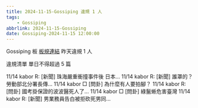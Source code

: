 ```yaml
---
title: 2024-11-15-Gossiping 違規 1 人
tags:
    - Gossiping
abbrlink: 2024-11-15-Gossiping
date: Gossiping-2024-11-15 12:00:00
---
```

Gossiping 板 [板規連結](https://www.ptt.cc/bbs/Gossiping/M.1637425085.A.07D.html)
昨天違規 1 人
<!-- more -->

違規清單
單日不得超過 5 篇

11/14 kabor R: [新聞] 珠海嚴重衝撞事件後 日本…
11/14 kabor R: [新聞] 誰罩的？勞動部北分署長傳…
11/14 kabor □ [問卦] 為什麼有人要拍腳？
11/14 kabor R: [問卦] 國考掛保證的波波醫死人了…
11/14 kabor □ [問卦] 綠鬣蜥危害臺灣
11/14 kabor R: [新聞] 男業務員告白被拒砍死男同…